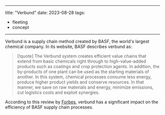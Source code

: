
---
title:  "Verbund"
date: 2023-08-28
tags: 
- fleeting 
- concept
---

Verbund is a supply chain method created by BASF, the world's largest chemical company. In its website, BASF describes verbund as:

>[!quote]
> The Verbund system creates efficient value chains that extend from basic chemicals right through to high-value-added products such as coatings and crop protection agents. In addition, the by-products of one plant can be used as the starting materials of another. In this system, chemical processes consume less energy, produce higher product yields and conserve resources. In that manner, we save on raw materials and energy, minimize emissions, cut logistics costs and exploit synergies.

According to this review by 
[Forbes](literature-notes/Articles/One%20of%20the%20World's%20Most%20Innovative%20Supply%20Chains.md), verbund has a significant impact on the efficiency of BASF supply chain processes.
